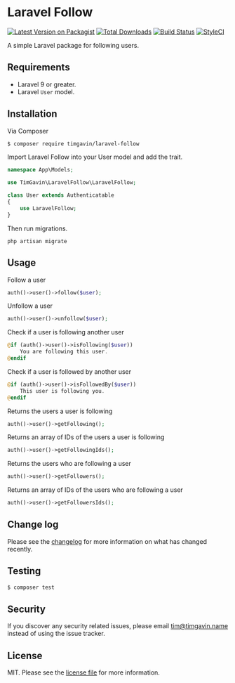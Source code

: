 # Laravel Follow

[![Latest Version on Packagist][ico-version]][link-packagist]
[![Total Downloads][ico-downloads]][link-downloads]
[![Build Status][ico-travis]][link-travis]
[![StyleCI][ico-styleci]][link-styleci]

A simple Laravel package for following users.

## Requirements
- Laravel 9 or greater.
- Laravel `User` model.

## Installation

Via Composer

``` bash
$ composer require timgavin/laravel-follow
```

Import Laravel Follow into your User model and add the trait.

```php
namespace App\Models;

use TimGavin\LaravelFollow\LaravelFollow;

class User extends Authenticatable
{
    use LaravelFollow;
}
```

Then run migrations.

```
php artisan migrate
```

## Usage

Follow a user
```php
auth()->user()->follow($user);
```

Unfollow a user
```php
auth()->user()->unfollow($user);
```

Check if a user is following another user
```php
@if (auth()->user()->isFollowing($user))
    You are following this user.
@endif
```

Check if a user is followed by another user
```php
@if (auth()->user()->isFollowedBy($user))
    This user is following you.
@endif
```

Returns the users a user is following
```php
auth()->user()->getFollowing();
```

Returns an array of IDs of the users a user is following
```php
auth()->user()->getFollowingIds();
```

Returns the users who are following a user
```php
auth()->user()->getFollowers();
```

Returns an array of IDs of the users who are following a user
```php
auth()->user()->getFollowersIds();
```

## Change log

Please see the [changelog](changelog.md) for more information on what has changed recently.

## Testing

``` bash
$ composer test
```

## Security

If you discover any security related issues, please email tim@timgavin.name instead of using the issue tracker.

## License

MIT. Please see the [license file](license.md) for more information.

[ico-version]: https://img.shields.io/packagist/v/timgavin/laravel-follow.svg?style=flat-square
[ico-downloads]: https://img.shields.io/packagist/dt/timgavin/laravel-follow.svg?style=flat-square
[ico-travis]: https://img.shields.io/travis/timgavin/laravel-follow/master.svg?style=flat-square
[ico-styleci]: https://styleci.io/repos/545076824/shield

[link-packagist]: https://packagist.org/packages/timgavin/laravel-follow
[link-downloads]: https://packagist.org/packages/timgavin/laravel-follow
[link-travis]: https://travis-ci.org/timgavin/laravel-follow
[link-styleci]: https://styleci.io/repos/545076824
[link-author]: https://github.com/timgavin
[link-contributors]: ../../contributors
